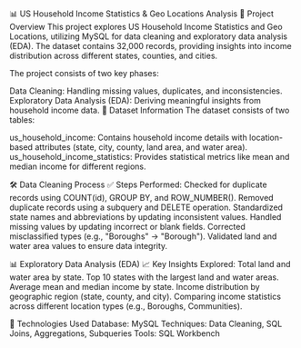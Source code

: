 📊 US Household Income Statistics & Geo Locations Analysis
📝 Project Overview
This project explores US Household Income Statistics and Geo Locations, utilizing MySQL for data cleaning and exploratory data analysis (EDA). The dataset contains 32,000 records, providing insights into income distribution across different states, counties, and cities.

The project consists of two key phases:

Data Cleaning: Handling missing values, duplicates, and inconsistencies.
Exploratory Data Analysis (EDA): Deriving meaningful insights from household income data.
📂 Dataset Information
The dataset consists of two tables:

us_household_income: Contains household income details with location-based attributes (state, city, county, land area, and water area).
us_household_income_statistics: Provides statistical metrics like mean and median income for different regions.

🛠️ Data Cleaning Process
✅ Steps Performed:
Checked for duplicate records using COUNT(id), GROUP BY, and ROW_NUMBER().
Removed duplicate records using a subquery and DELETE operation.
Standardized state names and abbreviations by updating inconsistent values.
Handled missing values by updating incorrect or blank fields.
Corrected misclassified types (e.g., "Boroughs" → "Borough").
Validated land and water area values to ensure data integrity.

📊 Exploratory Data Analysis (EDA)
📈 Key Insights Explored:
Total land and water area by state.
Top 10 states with the largest land and water areas.
Average mean and median income by state.
Income distribution by geographic region (state, county, and city).
Comparing income statistics across different location types (e.g., Boroughs, Communities).

🚀 Technologies Used
Database: MySQL
Techniques: Data Cleaning, SQL Joins, Aggregations, Subqueries
Tools: SQL Workbench
